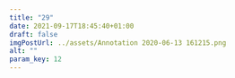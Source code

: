 ```yaml
---
title: "29"
date: 2021-09-17T18:45:40+01:00
draft: false
imgPostUrl: ../assets/Annotation 2020-06-13 161215.png
alt: ""
param_key: 12
---
```

